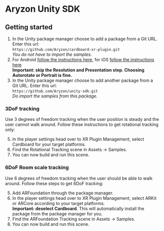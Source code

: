 # Aryzon Unity SDK
## Getting started
1. In the Unity package manager choose to add a package from a Git URL. Enter this url:<br>`https://github.com/Aryzon/cardboard-xr-plugin.git`<br>*You do not have to import the samples.*
2. For Android [follow the instructions here](https://developers.google.com/cardboard/develop/unity/quickstart#player_settings), for iOS [follow the instructions here](https://developers.google.com/cardboard/develop/unity/quickstart#player_settings_2)<br>**Important: skip the Resolution and Presentation step. Choosing Autorotate or Portrait is fine.**
3. In the Unity package manager choose to add another package from a Git URL. Enter this url:<br>`https://github.com/Aryzon/unity-sdk.git`<br>*Do import the samples from this package.*

### 3DoF tracking
Use 3 degrees of freedom tracking when the user position is steady and the user cannot walk around. Follow these instructions to get rotational tracking only:

5. In the player settings head over to XR Plugin Management, select Cardboard for your target platforms.
6. Find the Rotational Tracking scene in Assets -> Samples.
7. You can now build and run this scene.

### 6DoF Room scale tracking
Use 6 degrees of freedom tracking when the user should be able to walk around. Follow these steps to get 6DoF tracking:

5. Add ARFoundation through the package manager.
6. In the player settings head over to XR Plugin Management, select ARKit or ARCore according to your target platforms.<br>**Important: deselect Cardboard**. This will automatically install the package from the package manager for you.
7. Find the ARFoundation Tracking scene in Assets -> Samples.
8. You can now build and run this scene.
